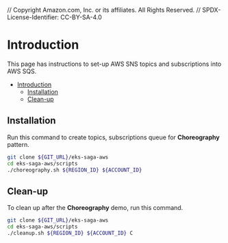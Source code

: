 // Copyright Amazon.com, Inc. or its affiliates. All Rights Reserved. // SPDX-License-Identifier: CC-BY-SA-4.0

# Introduction

This page has instructions to set-up AWS SNS topics and subscriptions into AWS SQS.

- [Introduction](#introduction)
  - [Installation](#installation)
  - [Clean-up](#clean-up)

## Installation

Run this command to create topics, subscriptions queue for **Choreography** pattern.

```bash
git clone ${GIT_URL}/eks-saga-aws
cd eks-saga-aws/scripts
./choreography.sh ${REGION_ID} ${ACCOUNT_ID}
```

## Clean-up

To clean up after the **Choreography** demo, run this command.

```bash
git clone ${GIT_URL}/eks-saga-aws
cd eks-saga-aws/scripts
./cleanup.sh ${REGION_ID} ${ACCOUNT_ID} C
```